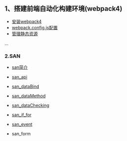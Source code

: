 ## 1、搭建前端自动化构建环境(webpack4)

- [安装webpack4](https://github.com/QingyiHuang/IFE-2018/blob/master/MVVM/webpack4/Webpack4Setup.md)
- [webpack.config.js配置](https://github.com/QingyiHuang/IFE-2018/blob/master/MVVM/webpack4/Webpack4Config.md)
- [管理静态资源](https://github.com/QingyiHuang/IFE-2018/blob/master/MVVM/webpack4/Webpack4Manage.md)


...

### 2.SAN

- [san简介](https://github.com/QingyiHuang/IFE-2018/blob/master/MVVM/SANDigtal/san_profile.md)

- [san_api](https://github.com/QingyiHuang/IFE-2018/blob/master/MVVM/san_api.md)

- [san_dataBind](https://github.com/QingyiHuang/IFE-2018/blob/master/MVVM/SANDigtal/san_dataBind.md)

- [san_dataMethod](https://github.com/QingyiHuang/IFE-2018/blob/master/MVVM/SANDigtal/san_dataMethod.md)

- [san_dataChecking](https://github.com/QingyiHuang/IFE-2018/blob/master/MVVM/SANDigtal/san_dataChecking.md)

- [san_if_for](https://github.com/QingyiHuang/IFE-2018/tree/master/MVVM/SAN_if_for)

- [san_event](https://github.com/QingyiHuang/IFE-2018/tree/master/MVVM/SAN_event)

- san_form

  ​

